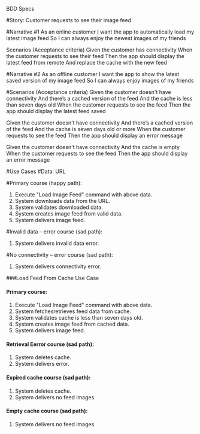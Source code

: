 
BDD Specs

#Story: Customer requests to see their image feed

#Narrative #1
As an online customer
I want the app to automatically load my latest image feed
So I can always enjoy the newest images of my friends

Scenarios (Acceptance criteria)
Given the customer has connectivity
 When the customer requests to see their feed
 Then the app should display the latest feed from remote
  And replace the cache with the new feed


#Narrative #2
As an offline customer
I want the app to show the latest saved version of my image feed
So I can always enjoy images of my friends

#Scenarios (Acceptance criteria)
Given the customer doesn't have connectivity
  And there’s a cached version of the feed
  And the cache is less than seven days old
 When the customer requests to see the feed
 Then the app should display the latest feed saved

Given the customer doesn't have connectivity
  And there’s a cached version of the feed
  And the cache is seven days old or more
 When the customer requests to see the feed
 Then the app should display an error message

Given the customer doesn't have connectivity
  And the cache is empty
 When the customer requests to see the feed
 Then the app should display an error message

#Use Cases
#Data:
URL

#Primary course (happy path):
1. Execute "Load Image Feed" command with above data.
2. System downloads data from the URL.
3. System validates downloaded data.
4. System creates image feed from valid data.
5. System delivers image feed.

#Invalid data – error course (sad path):
1. System delivers invalid data error.

#No connectivity – error course (sad path):
1. System delivers connectivity error.

###Load Feed From Cache Use Case

#### Primary course:
1. Execute "Load Image Feed" command with above data.
2. System fetchesretrieves feed data from cache.
3. System validates cache is less than seven days old.
4. System creates image feed from cached data.
5. System delivers image feed.

#### Retrieval Eerror course (sad path):
1. System deletes cache.
2. System delivers error.

#### Expired cache course (sad path):
1. System deletes cache.
2. System delivers no feed images.

#### Empty cache course (sad path):
1. System delivers no feed images.
